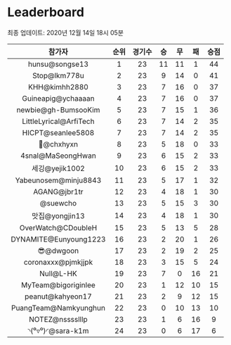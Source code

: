 # Leaderboard
최종 업데이트: 2020년 12월 14일 18시 05분




| 참가자 | 순위 | 경기수 | 승 | 무 | 패 | 승점 |
|:---:|:---:|:---:|:---:|:---:|:---:|:---:|
| hunsu@songse13 | 1 | 23 | 11 | 11 | 1 | 44 |
| Stop@lkm778u | 2 | 23 | 9 | 14 | 0 | 41 |
| KHH@kimhh2880 | 3 | 23 | 7 | 16 | 0 | 37 |
| Guineapig@ychaaaan | 4 | 23 | 7 | 16 | 0 | 37 |
| newbie@gh-BumsooKim | 5 | 23 | 7 | 15 | 1 | 36 |
| LittleLyrical@ArfiTech | 6 | 23 | 7 | 14 | 2 | 35 |
| HICPT@seanlee5808 | 7 | 23 | 7 | 14 | 2 | 35 |
| 👑@chxhyxn | 8 | 23 | 5 | 18 | 0 | 33 |
| 4snal@MaSeongHwan | 9 | 23 | 6 | 15 | 2 | 33 |
| 세깅@yejik1002 | 10 | 23 | 6 | 15 | 2 | 33 |
| Yabeunosem@minju8843 | 11 | 23 | 5 | 17 | 1 | 32 |
| AGANG@jbr1tr | 12 | 23 | 4 | 18 | 1 | 30 |
| @suewcho | 13 | 23 | 5 | 15 | 3 | 30 |
| 맛집@yongjin13 | 14 | 23 | 4 | 18 | 1 | 30 |
| OverWatch@CDoubleH | 15 | 23 | 5 | 13 | 5 | 28 |
| DYNAMITE@Eunyoung1223 | 16 | 23 | 2 | 20 | 1 | 26 |
| 😎@dwgoon | 17 | 23 | 2 | 19 | 2 | 25 |
| coronaxxx@pjmkjjpk | 18 | 23 | 3 | 15 | 5 | 24 |
| Null@L-HK | 19 | 23 | 7 | 0 | 16 | 21 |
| MyTeam@bigoriginlee | 20 | 23 | 1 | 12 | 10 | 15 |
| peanut@kahyeon17 | 21 | 23 | 2 | 9 | 12 | 15 |
| PuangTeam@Namkyunghun | 22 | 23 | 0 | 10 | 13 | 10 |
| NOTEZ@nsssslllp | 23 | 23 | 1 | 6 | 16 | 9 |
| ◝(⁰▿⁰)◜@sara-k1m | 24 | 23 | 0 | 6 | 17 | 6 |